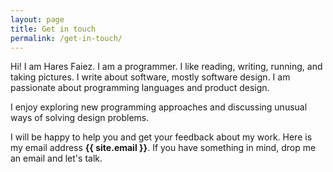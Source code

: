 ```yaml
---
layout: page
title: Get in touch
permalink: /get-in-touch/
---
```

Hi! I am Hares Faiez. I am a programmer.
I like reading, writing, running, and taking pictures.
I write about software, mostly software design.
I am passionate about programming languages and product design.
 
I enjoy exploring new programming approaches
and discussing unusual ways of solving design problems.

I will be happy to help you and get your feedback about my work.
Here is my email address **{{ site.email }}**.
If you have something in mind, drop me an email and let's talk.
